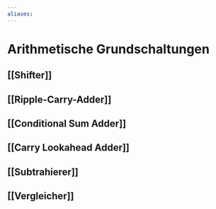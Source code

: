 ```yaml
---
aliases: 
---
```

# Arithmetische Grundschaltungen
## [[Shifter]]
## [[Ripple-Carry-Adder]]
## [[Conditional Sum Adder]]
## [[Carry Lookahead Adder]]
## [[Subtrahierer]]
## [[Vergleicher]]